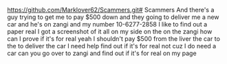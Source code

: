 https://github.com/Marklover62/Scammers.git# Scammers
And there's a guy trying to get me to pay $500 down and they going to deliver me a new car and he's on zangi and my number 10-6277-2858 I like to find out a paper real I got a screenshot of it all on my side on the on the zangi how can I prove if it's for real
yeah I shouldn't pay $500 from the liver the car to the to deliver the car I need help find out if it's for real not cuz I do need a car
can you go over to zangi and find out if it's for real on my page
